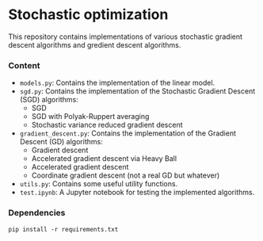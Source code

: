 # Stochastic optimization
This repository contains implementations of various stochastic gradient descent algorithms and gredient descent algorithms.

### Content 

- `models.py`: Contains the implementation of the linear model.
- `sgd.py`: Contains the implementation of the Stochastic Gradient Descent (SGD) algorithms:
    - SGD
    - SGD with Polyak-Ruppert averaging
    - Stochastic variance reduced gradient descent
- `gradient_descent.py`: Contains the implementation of the Gradient Descent (GD) algorithms:
    - Gradient descent
    - Accelerated gradient descent via Heavy Ball
    - Accelerated gradient descent
    - Coordinate gradient descent (not a real GD but whatever)
- `utils.py`: Contains some useful utility functions.
- `test.ipynb`: A Jupyter notebook for testing the implemented algorithms.

### Dependencies
```
pip install -r requirements.txt
```
